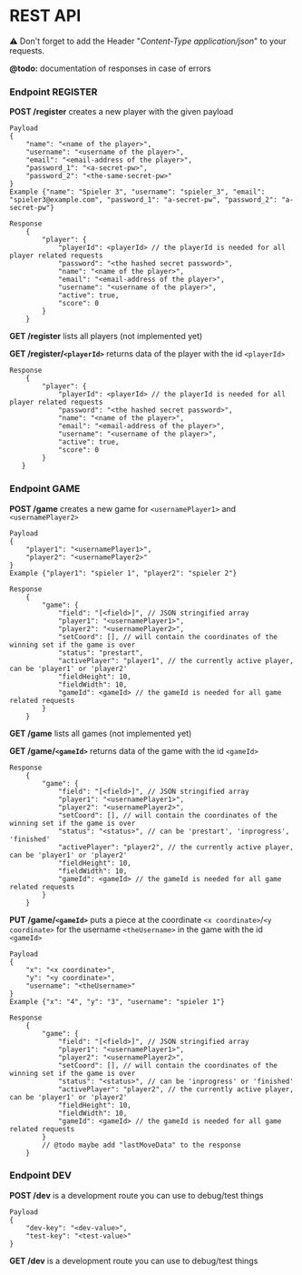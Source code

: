 # REST API
⚠  Don't forget to add the Header "_Content-Type application/json_" to your requests.

**@todo:** documentation of responses in case of errors

### Endpoint REGISTER
**POST /register** creates a new player with the given payload
```
Payload
{
    "name": "<name of the player>",
    "username": "<username of the player>",
    "email": "<email-address of the player>",
    "password_1": "<a-secret-pw>",
    "password_2": "<the-same-secret-pw>"
}
Example {"name": "Spieler 3", "username": "spieler_3", "email": "spieler3@example.com", "password_1": "a-secret-pw", "password_2": "a-secret-pw"}
```
```
Response
    {
        "player": {
        	"playerId": <playerId> // the playerId is needed for all player related requests
	        "password": "<the hashed secret password>",
	        "name": "<name of the player>",
	        "email": "<email-address of the player>",
	        "username": "<username of the player>",
	        "active": true,
	        "score": 0
	    }
    }
```
**GET /register** lists all players (not implemented yet)

**GET /register/`<playerId>`** returns data of the player with the id `<playerId>`
```
Response
    {
        "player": {
        	"playerId": <playerId> // the playerId is needed for all player related requests
	        "password": "<the hashed secret password>",
	        "name": "<name of the player>",
	        "email": "<email-address of the player>",
	        "username": "<username of the player>",
	        "active": true,
	        "score": 0
	    }
   }
```
### Endpoint GAME
**POST /game** creates a new game for `<usernamePlayer1>` and `<usernamePlayer2>`
```
Payload
{
    "player1": "<usernamePlayer1>",
    "player2": "<usernamePlayer2>"
}
Example {"player1": "spieler 1", "player2": "spieler 2"}
```
```
Response
    {
        "game": {
            "field": "[<field>]", // JSON stringified array
            "player1": "<usernamePlayer1>",
            "player2": "<usernamePlayer2>",
            "setCoord": [], // will contain the coordinates of the winning set if the game is over
            "status": "prestart",
            "activePlayer": "player1", // the currently active player, can be 'player1' or 'player2'
            "fieldHeight": 10,
            "fieldWidth": 10,
            "gameId": <gameId> // the gameId is needed for all game related requests
        }
    }
```
**GET /game** lists all games (not implemented yet)

**GET /game/`<gameId>`** returns data of the game with the id `<gameId>`
```
Response
    {
        "game": {
            "field": "[<field>]", // JSON stringified array
            "player1": "<usernamePlayer1>",
            "player2": "<usernamePlayer2>",
            "setCoord": [], // will contain the coordinates of the winning set if the game is over
            "status": "<status>", // can be 'prestart', 'inprogress', 'finished'
            "activePlayer": "player2", // the currently active player, can be 'player1' or 'player2'
            "fieldHeight": 10,
            "fieldWidth": 10,
            "gameId": <gameId> // the gameId is needed for all game related requests
        }
    }
```
**PUT /game/`<gameId>`** puts a piece at the coordinate `<x coordinate>`/`<y coordinate>` for the username `<theUsername>` in the game with the id `<gameId>`
```
Payload
{
    "x": "<x coordinate>",
    "y": "<y coordinate>",
    "username": "<theUsername>"
}
Example {"x": "4", "y": "3", "username": "spieler 1"}
```
```
Response
    {
        "game": {
            "field": "[<field>]", // JSON stringified array
            "player1": "<usernamePlayer1>",
            "player2": "<usernamePlayer2>",
            "setCoord": [], // will contain the coordinates of the winning set if the game is over
            "status": "<status>", // can be 'inprogress' or 'finished'
            "activePlayer": "player2", // the currently active player, can be 'player1' or 'player2'
            "fieldHeight": 10,
            "fieldWidth": 10,
            "gameId": <gameId> // the gameId is needed for all game related requests
        }
        // @todo maybe add "lastMoveData" to the response
    }
```
### Endpoint DEV
**POST /dev** is a development route you can use to debug/test things
```
Payload
{
    "dev-key": "<dev-value>",
    "test-key": "<test-value>"
}
```
**GET /dev** is a development route you can use to debug/test things




